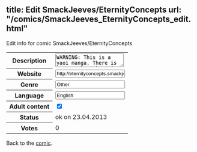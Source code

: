 title: Edit SmackJeeves/EternityConcepts
url: "/comics/SmackJeeves_EternityConcepts_edit.html"
---
Edit info for comic SmackJeeves/EternityConcepts

<form name="comic" action="http://gaepostmail.appengine.com/comic" name="post">
<table class="comicinfo">
<tr>
<th>Description</th><td><textarea name="description">WARNING: This is a yaoi manga. There is no sex--but there is some suggestion, and a large amount of adult humor. Julian--err, Father Julian--Father Skyy? Just call him Julian--is a priest at Sacred Heart Cathedral. . .and deeply depressed. After a long struggle with his depression, he concludes a deadly solution, convinced it's the only one he has; En route to take his own life, Julian discovers the body of another man who's beaten him to the same punch--and in the snap moment of a life or death situation, Julian forgoes his plans to save a life. Thus he meets Hollow, a depressed Atheist whom Julian now accredits his illumination to happiness to; Having now come to close to experiencing the damage he himself was about to cause, Julian feels transformed--and wants to return the favor to Hollow and do the same for him. If he can't--surely God can! While they agree to disagree, Hollow and Julian form an odd, close friendship--and soon, Julian forgets about converting Hollow and begins to realize his feelings. . .may mean something else. All the while, they're never aware of the danger lurking in the shadows. . .</textarea></td>
</tr>
<tr>
<th>Website</th><td><input type="text" name="url" value="http://eternityconcepts.smackjeeves.com/comics/"/></td>
</tr>
<tr>
<th>Genre</th><td><input type="text" name="genre" value="Other"/></td>
</tr>
<tr>
<th>Language</th><td><input type="text" name="language" value="English"/></td>
</tr>
<tr>
<th>Adult content</th><td><input type="checkbox" name="adult" value="adult" checked="checked"/></td>
</tr>
<tr>
<th>Status</th><td>ok on 23.04.2013</td>
</tr>
<tr>
<th>Votes</th><td>0</div></td>
</tr>
</table>
</form>

Back to the [comic](/comics/SmackJeeves_EternityConcepts.html).
